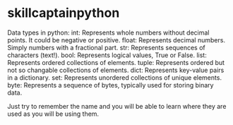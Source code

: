 # skillcaptainpython
Data types in python:
int: Represents whole numbers without decimal points. It could be negative or positive.
float: Represents decimal numbers. Simply numbers with a fractional part.
str: Represents sequences of characters (text!).
bool: Represents logical values, True or False.
list: Represents ordered collections of elements.
tuple: Represents ordered but not so changable collections of elements.
dict: Represents key-value pairs in a dictionary.
set: Represents unordered collections of unique elements.
byte: Represents a sequence of bytes, typically used for storing binary data.

Just try to remember the name and you will be able to learn where they are used as you will be using them.
